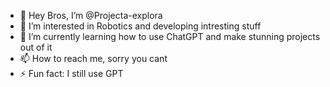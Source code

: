 - 👋 Hey Bros, I’m @Projecta-explora
- 👀 I’m interested in Robotics and developing intresting stuff
- 🌱 I’m currently learning how to use ChatGPT and make stunning projects out of it
- 📫 How to reach me, sorry you cant
- ⚡ Fun fact: I still use GPT
